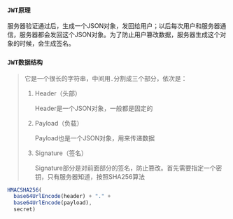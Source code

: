 ### `JWT原理`

服务器验证通过后，生成一个JSON对象，发回给用户；以后每次用户和服务器通信，服务器都会发回这个JSON对象。为了防止用户篡改数据，服务器生成这个对象的时候，会生成签名。

### `JWT数据结构`

> 它是一个很长的字符串，中间用`.`分割成三个部分，依次是：
>
> 1. Header（头部）
>
>    Header是一个JSON对象，一般都是固定的
>
> 2. Payload（负载）
>
>    Payload也是一个JSON对象，用来传递数据
>
> 3. Signature（签名）
>
>    Signature部分是对前面部分的签名，防止篡改。首先需要指定一个密钥，只有服务器知道，按照SHA256算法

```javascript
HMACSHA256(
  base64UrlEncode(header) + "." +
  base64UrlEncode(payload),
  secret)
```

